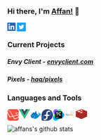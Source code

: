 ### Hi there, I'm [Affan!](https://naffa.me/) 👋

[<img align="left" alt="linkedin" width="22px" src="assets/linkedin.png">](https://www.linkedin.com/in/affan-haq/)
[<img align="left" alt="twitter" width="20px" src="assets/twitter.svg">](https://twitter.com/haaaqs/)

<br>

### Current Projects

##### Envy Client - [envyclient.com](https://envyclient.com)
##### Pixels - [haq/pixels](https://github.com/haq/pixels)

### Languages and Tools

[<img align="left" alt="laravel" width="26px" src="assets/laravel.svg">](http://laravel.com/)
[<img align="left" alt="vue.js" width="26px" src="assets/vue.svg">](https://vuejs.org/)
[<img align="left" alt="docker" width="26px" src="assets/docker.svg">](https://docker.com/)
[<img align="left" alt="fedora" width="26px" src="assets/fedora.svg">](https://getfedora.org/en/server/)
[<img align="left" alt="teamcity" width="26px" src="assets/teamcity.svg">](https://www.jetbrains.com/teamcity/)
[<img align="left" alt="mysql" width="26px" src="assets/mysql.svg">](https://mariadb.org/)
[<img align="left" alt="redis" width="26px" src="assets/redis.svg">](https://redis.io/)

<br>
<br>

<img align="center" alt="affans's github stats" src="https://github-readme-stats.vercel.app/api?username=haq&count_private=true&show_icons=true&include_all_commits=true&theme=dark">

<!--
**haq/haq** is a ✨ _special_ ✨ repository because its `README.md` (this file) appears on your GitHub profile.

Here are some ideas to get you started:

- 🔭 I’m currently working on ...
- 🌱 I’m currently learning ...
- 👯 I’m looking to collaborate on ...
- 🤔 I’m looking for help with ...
- 💬 Ask me about ...
- 😄 Pronouns: ...
- ⚡ Fun fact: ...
-->
